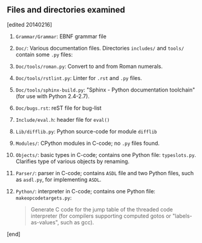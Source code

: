 ## Files and directories examined

[edited 20140216]

1. `Grammar/Grammar`: EBNF grammar file
1. `Doc/`: Various documentation files. Directories `includes/` and `tools/` contain some `.py` files:

  2. `Doc/tools/roman.py`: Convert to and from Roman numerals.
  2. `Doc/tools/rstlint.py`: Linter for `.rst` and `.py` files.
  2. `Doc/tools/sphinx-build.py`: "Sphinx - Python documentation toolchain" (for use with Python 2.4-2.7).

1. `Doc/bugs.rst`: reST file for bug-list
1. `Include/eval.h`: header file for `eval()`
1. `Lib/difflib.py`: Python source-code for module `difflib`
1. `Modules/`: CPython modules in C-code; no `.py` files found.
1. `Objects/`: basic types in C-code; contains one Python file: `typeslots.py`. Clarifies type of various objects by renaming.
1. `Parser/`: parser in C-code; contains `ASDL` file and two Python files, such as `asdl.py`, for implementing `ASDL`.
1. `Python/`: interpreter in C-code; contains one Python file: `makeopcodetargets.py`:

   > Generate C code for the jump table of the threaded code interpreter
   > (for compilers supporting computed gotos or "labels-as-values", such as gcc).

[end]
